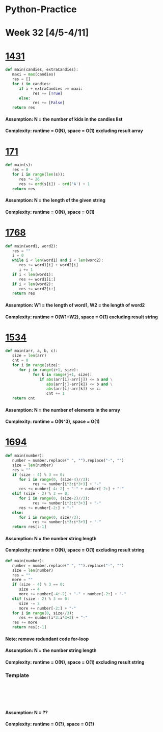 # Python-Practice

# Week 32 [4/5-4/11]

# [1431](https://leetcode.com/problems/kids-with-the-greatest-number-of-candies/)
```python
def main(candies, extraCandies):
   maxi = max(candies)
   res = []
   for i in candies:
      if i + extraCandies >= maxi:
            res += [True]
      else:
            res += [False]
   return res
```
#### Assumption: N = the number of kids in the candies list
#### Complexity: runtime = O(N), space = O(1) excluding result array

# [171](https://leetcode.com/problems/excel-sheet-column-number/)
```python
def main(s):
   res = 0
   for i in range(len(s)):
      res *= 26
      res += ord(s[i]) - ord('A') + 1
   return res
```
#### Assumption: N = the length of the given string
#### Complexity: runtime = O(N), space = O(1)

# [1768](https://leetcode.com/problems/merge-strings-alternately/)
```python
def main(word1, word2):
   res = ""
   i = 0
   while i < len(word1) and i < len(word2):
      res += word1[i] + word2[i]
      i += 1
   if i < len(word1):
      res += word1[i:]
   if i < len(word2):
      res += word2[i:]
   return res
```
#### Assumption: W1 = the length of word1, W2 = the length of word2
#### Complexity: runtime = O(W1+W2), space = O(1) excluding result string

# [1534](https://leetcode.com/problems/count-good-triplets/)
```python
def main(arr, a, b, c):
   size = len(arr)
   cnt = 0
   for i in range(size):
      for j in range(i+1, size):
            for k in range(j+1, size):
               if abs(arr[i]-arr[j]) <= a and \
                  abs(arr[j]-arr[k]) <= b and \
                  abs(arr[i]-arr[k]) <= c:
                  cnt += 1
   return cnt
```
#### Assumption: N = the number of elements in the array
#### Complexity: runtime = O(N^3), space = O(1)

# [1694](https://leetcode.com/problems/reformat-phone-number/)
```python
def main(number):
   number = number.replace(" ", "").replace("-", "")
   size = len(number)
   res = ""
   if (size - 4) % 3 == 0:
      for i in range(0, (size-4)//3):
            res += number[i*3:i*3+3] + "-"
      res += number[-4:-2] + "-" + number[-2:] + "-"
   elif (size - 2) % 3 == 0:
      for i in range(0, (size-2)//3):
            res += number[i*3:i*3+3] + "-"
      res += number[-2:] + "-"
   else:
      for i in range(0, size//3):
            res += number[i*3:i*3+3] + "-"
   return res[:-1]
```
#### Assumption: N = the number string length
#### Complexity: runtime = O(N), space = O(1) excluding result string
```python
def main(number):
   number = number.replace(" ", "").replace("-", "")
   size = len(number)
   res = ""
   more = ""
   if (size - 4) % 3 == 0:
      size -= 4
      more += number[-4:-2] + "-" + number[-2:] + "-"
   elif (size - 2) % 3 == 0:
      size -= 2
      more += number[-2:] + "-"
   for i in range(0, size//3):
      res += number[i*3:i*3+3] + "-"
   res += more
   return res[:-1]
```
#### Note: remove redundant code for-loop
#### Assumption: N = the number string length
#### Complexity: runtime = O(N), space = O(1) excluding result string

### Template
# []()
```sql
```

# []()
```python
```
#### Assumption: N = ??
#### Complexity: runtime = O(?), space = O(?)